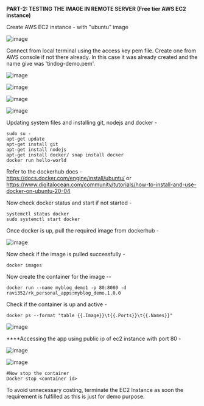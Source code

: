 **PART-2: TESTING THE IMAGE IN REMOTE SERVER (Free tier AWS EC2 instance)**

Create AWS EC2 instance - with "ubuntu" image

![image](https://github.com/Ravi-352/app_containerization/assets/91112573/debab22e-3d20-4fb2-8511-7b2a25aabaf0)

Connect from local terminal using the access key pem file. Create one from AWS console if not there already. In this case it was already created and 
the name give was 'tindog-demo.pem'.

![image](https://github.com/Ravi-352/app_containerization/assets/91112573/75e6b552-c62f-4bdd-8436-231b426a8d02)

![image](https://github.com/Ravi-352/app_containerization/assets/91112573/8d6fe14d-c97c-46c9-bc9a-91e83af2c2a5)

![image](https://github.com/Ravi-352/app_containerization/assets/91112573/60142edc-e26c-4bca-9538-3793602ae347)

![image](https://github.com/Ravi-352/app_containerization/assets/91112573/48a489b1-4658-468a-9945-ef5ee9cebd57)

Updating system files and installing git, nodejs and docker - 

```
sudo su -
apt-get update
apt-get install git
apt-get install nodejs
apt-get install docker/ snap install docker
docker run hello-world
```
Refer to the dockerhub docs - 
https://docs.docker.com/engine/install/ubuntu/ or 
https://www.digitalocean.com/community/tutorials/how-to-install-and-use-docker-on-ubuntu-20-04

Now check docker status and start if not started - 
```
systemctl status docker
sudo systemctl start docker
```


Once docker is up, pull the required image from dockerhub - 

![image](https://github.com/Ravi-352/app_containerization/assets/91112573/4dcbcdc3-c6b3-4672-9d53-9df170ced960)


Now check if the image is pulled successfully - 
```
docker images
```

Now create the container for the image --
```
docker run --name myblog_demo1 -p 80:8080 -d ravi352/rk_personal_apps:myblog_demo.1.0.0
```

Check if the container is up and active - 
```
docker ps --format "table {{.Image}}\t{{.Ports}}\t{{.Names}}"
```

![image](https://github.com/Ravi-352/app_containerization/assets/91112573/211967cd-fcc2-434f-88ef-5427b9403e4b)

****Accessing the app using public ip of ec2 instance with port 80 -

![image](https://github.com/Ravi-352/app_containerization/assets/91112573/3bf13cdd-a622-437a-b6bf-e7f81810323c)

![image](https://github.com/Ravi-352/app_containerization/assets/91112573/7acc735e-1978-4c39-9dc6-8911b7694741)

```
#Now stop the container
Docker stop <container id>
```
To avoid unnecessary costing, terminate the EC2 Instance as soon the requirement is fulfilled as this is just for demo purpose.
















